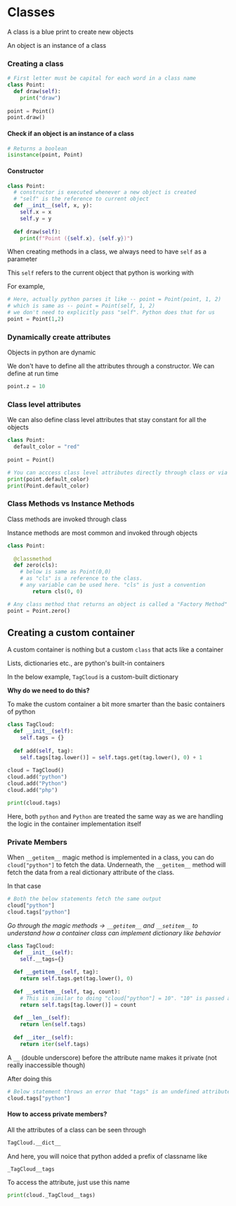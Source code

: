 # Classes

A class is a blue print to create new objects

An object is an instance of a class

### Creating a class

```python
# First letter must be capital for each word in a class name
class Point:
  def draw(self):
    print("draw")
    
point = Point()
point.draw()
```

#### Check if an object is an instance of a class

```python
# Returns a boolean
isinstance(point, Point)
```

#### Constructor

```python
class Point:
  # constructor is executed whenever a new object is created
  # "self" is the reference to current object
  def __init__(self, x, y):
    self.x = x
    self.y = y
    
  def draw(self):
    print(f"Point ({self.x}, {self.y})")
```

When creating methods in a class, we always need to have `self` as a parameter

This `self` refers to the current object that python is working with

For example,

```python
# Here, actually python parses it like -- point = Point(point, 1, 2)
# which is same as -- point = Point(self, 1, 2)
# we don't need to explicitly pass "self". Python does that for us
point = Point(1,2)
```

### Dynamically create attributes

Objects in python are dynamic

We don't have to define all the attributes through a constructor. We can define at run time

```python
point.z = 10
```

### Class level attributes

We can also define class level attributes that stay constant for all the objects

```python
class Point:
  default_color = "red"
  
point = Point()

# You can acccess class level attributes directly through class or via its objects
print(point.default_color)
print(Point.default_color)
```

### Class Methods vs Instance Methods

Class methods are invoked through class 

Instance methods are most common and invoked through objects

```python
class Point:
  
  @classmethod
  def zero(cls):
    # below is same as Point(0,0)
    # as "cls" is a reference to the class.
    # any variable can be used here. "cls" is just a convention
		return cls(0, 0)

# Any class method that returns an object is called a "Factory Method"
point = Point.zero()
```

## Creating a custom container

A custom container is nothing but a custom `class` that acts like a container

Lists, dictionaries etc., are python's built-in containers

In the below example, `TagCloud` is a custom-built dictionary

**Why do we need to do this?**

To make the custom container a bit more smarter than the basic containers of python

```python
class TagCloud:
  def __init__(self):
    self.tags = {}
  
  def add(self, tag):
    self.tags[tag.lower()] = self.tags.get(tag.lower(), 0) + 1
    
cloud = TagCloud()
cloud.add("python")
cloud.add("Python")
cloud.add("php")

print(cloud.tags)
```

Here, both `python` and `Python` are treated the same way as we are handling the logic in the container implementation itself

### Private Members

When `__getitem__` magic method is implemented in a class, you can do `cloud["python"]` to fetch the data. Underneath, the `__getitem__` method will fetch the data from a real dictionary attribute of the class.

In that case

```python
# Both the below statements fetch the same output
cloud["python"]
cloud.tags["python"]
```

_Go through the magic methods -> `__getitem__` and `__setitem__` to understand how a container class can implement dictionary like behavior_

```python
class TagCloud:
  def __init__(self):
    self.__tags={}
    
  def __getitem__(self, tag):
    return self.tags.get(tag.lower(), 0)
  
  def __setitem__(self, tag, count):
    # This is similar to doing "cloud["python"] = 10". "10" is passed as "count"
    return self.tags[tag.lower()] = count 
  
  def __len__(self):
    return len(self.tags)
  
  def __iter__(self):
    return iter(self.tags)
```

A `__` (double underscore) before the attribute name makes it private (not really inaccessible though)

After doing this

```python
# Below statement throws an error that "tags" is an undefined attribute
cloud.tags["python"]
```

#### How to access private members?

All the attributes of a class can be seen through

```python
TagCloud.__dict__
```

And here, you will noice that python added a prefix of classname like

```python
_TagCloud__tags
```

To access the attribute, just use this name

```python
print(cloud._TagCloud__tags)
```

